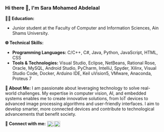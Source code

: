 ### Hi there 👋, I'm Sara Mohamed Abdelaal

**👩‍💻 Education:**
- Junior student at the Faculty of Computer and Information Sciences, Ain Shams University.

**🌐 Technical Skills:**
- **Programming Languages:** C/C++, C#, Java, Python, JavaScript, HTML, CSS
- **Tools & Technologies:** Visual Studio, Eclipse, NetBeans, Rational Rose, Oracle, MySQL, Android Studio, PyCharm, IntelliJ, Spyder, Xilinx, Visual Studio Code, Docker, Arduino IDE, Keil uVision5, VMware, Anaconda, Proteus 7

**🚀 About Me:**
I am passionate about leveraging technology to solve real-world challenges. My expertise in computer vision, AI, and embedded systems enables me to create innovative solutions, from IoT devices to advanced image processing algorithms and user-friendly interfaces. I aim to develop smarter, more connected devices and contribute to technological advancements that benefit society.

**🔗 Connect with me:**
<a href="https://www.linkedin.com/in/sara-abdelaal/" target="_blank">
  <img src="https://upload.wikimedia.org/wikipedia/commons/c/ca/LinkedIn_logo_initials.png" alt="LinkedIn" width="20" height="20" style="vertical-align: middle;"/>
</a>
<a href="https://codeforces.com/profile/sara-121" target="_blank">
  <img src="https://github.com/user-attachments/assets/3fa8aa1d-288d-405d-aeb3-311146c413bf" alt="Codeforces" width="20" height="20" style="vertical-align: middle;"/>
</a>
